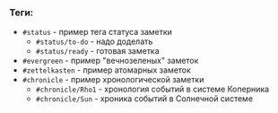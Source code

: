 ### Теги:
- `#status` - пример тега статуса заметки
	- `#status/to-do` - надо доделать
	- `#status/ready` - готовая заметка
- `#evergreen` - пример "вечнозеленых" заметок
- `#zettelkasten` - пример атомарных заметок
- `#chronicle` - пример хронологической заметки
	- `#chronicle/Rho1` - хронология событий в системе Коперника
	- `#chronicle/Sun` - хроника событий в Солнечной системе

